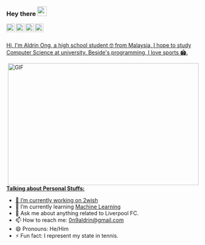 ### Hey there <img src="https://media.giphy.com/media/hvRJCLFzcasrR4ia7z/giphy.gif" width="25px">
<a href="https://discord.gg/mZzzuP">
  <img align="left" alt="Aldrin's Discord" width="22px" src="https://cdn.jsdelivr.net/npm/simple-icons@v3/icons/discord.svg" />
</a>
<a href="https://www.linkedin.com/in/aldrin-ong-83248b194/">
  <img align="left" alt="Aldrin's LinkdeIN" width="22px" src="https://cdn.jsdelivr.net/npm/simple-icons@v3/icons/linkedin.svg" />
</a>
<a href="https://www.instagram.com/aldrin0n9/">
  <img align="left" alt="Aldrin's Instagram" width="22px" src="https://cdn.jsdelivr.net/npm/simple-icons@v3/icons/instagram.svg" />
</a>
<a href="https://stackoverflow.com/users/13396396/aldrin-ong">
  <img align="left" alt="Aldrin's Stackoverflow" width="22px" src="https://cdn.jsdelivr.net/npm/simple-icons@3.11.0/icons/stackoverflow.svg" />

<br />
<br />

Hi, I'm Aldrin Ong, a high school student 🤓 from Malaysia, I hope to study Computer Science at university. Beside's programming, I love sports 🏟️.

  <img align="right" alt="GIF" src="https://github.com/abhisheknaiidu/abhisheknaiidu/blob/master/code.gif?raw=true" width="500" height="320" />
  
**Talking about Personal Stuffs:**

- 🔭 I’m currently working on [2wish](https://github.com/0n9aldrin/2wish)
- 🌱 I’m currently learning [Machine Learning](https://www.udemy.com/course/machinelearning/?signupsuccess=1)
- 💬 Ask me about anything related to Liverpool FC.
- 📫 How to reach me: 0n9aldrin@gmail.com
- 😄 Pronouns: He/Him
- ⚡ Fun fact: I represent my state in tennis.


